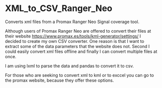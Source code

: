 # XML_to_CSV_Ranger_Neo
Converts xml files from a Promax Ranger Neo Signal coverage tool.

Although users of Promax Ranger Neo are offered to convert their files at their website https://www.promax.es/tools/kml-generator/settings/ I decided to create my own CSV converter.
One reason is that I want to extract some of the data parameters that the website does not. Second I could easily convert xml files offline and finally I can convert multiple
files at once.

I am using lxml to parse the data and pandas to convert it to csv.

For those who are seeking to convert xml to kml or to exccel you can go to the promax website, because they offer these options.

